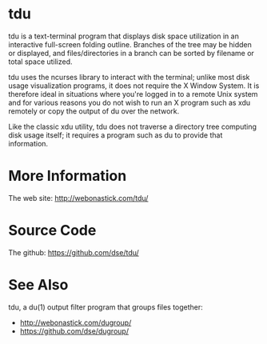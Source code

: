 # tdu

tdu is a text-terminal program that displays disk space utilization in
an interactive full-screen folding outline. Branches of the tree may
be hidden or displayed, and files/directories in a branch can be
sorted by filename or total space utilized.

tdu uses the ncurses library to interact with the terminal; unlike
most disk usage visualization programs, it does not require the X
Window System. It is therefore ideal in situations where you're logged
in to a remote Unix system and for various reasons you do not wish to
run an X program such as xdu remotely or copy the output of du over
the network.

Like the classic xdu utility, tdu does not traverse a directory tree
computing disk usage itself; it requires a program such as du to
provide that information.

# More Information

The web site: http://webonastick.com/tdu/

# Source Code

The github: https://github.com/dse/tdu/

# See Also

tdu, a du(1) output filter program that groups files together:
- http://webonastick.com/dugroup/
- https://github.com/dse/dugroup/

